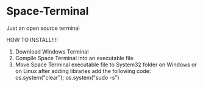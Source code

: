 # Space-Terminal
Just an open source terminal

HOW TO INSTALL!!!!
1. Download Windows Terminal
2. Compile Space Terminal into an executable file
3. Move Space Terminal executable file to System32 folder on Windows or on Linux after adding libraries add the following code:
os.system("clear");
os.system("sudo -s")
